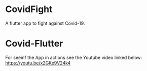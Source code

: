 # CovidFight

A flutter app to fight against Covid-19.

# Covid-Flutter
For seeinf the App in actions see the Youtube video linked below:
https://youtu.be/x2GKe9V24k4
